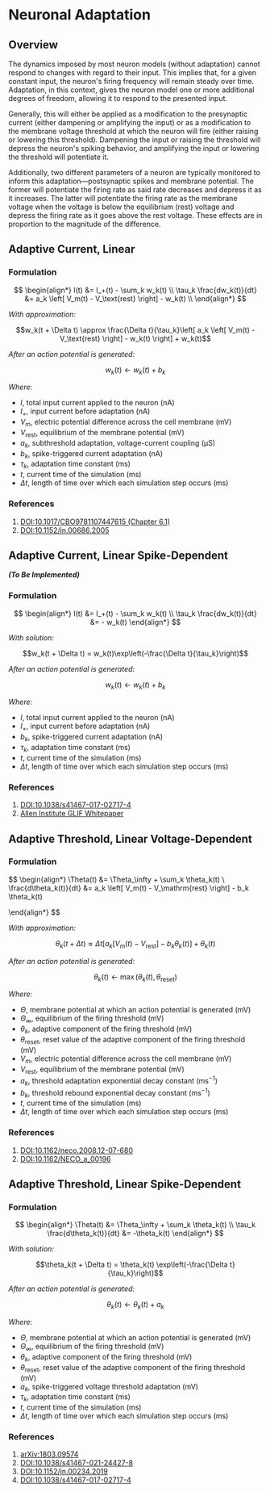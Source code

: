 # Neuronal Adaptation

## Overview
The dynamics imposed by most neuron models (without adaptation) cannot respond to changes with regard to their input. This implies that, for a given constant input, the neuron's firing frequency will remain steady over time. Adaptation, in this context, gives the neuron model one or more additional degrees of freedom, allowing it to respond to the presented input.

Generally, this will either be applied as a modification to the presynaptic current (either dampening or amplifying the input) or as a modification to the membrane voltage threshold at which the neuron will fire (either raising or lowering this threshold). Dampening the input or raising the threshold will depress the neuron's spiking behavior, and amplifying the input or lowering the threshold will potentiate it.

Additionally, two different parameters of a neuron are typically monitored to inform this adaptation—postsynaptic spikes and membrane potential. The former will potentiate the firing rate as said rate decreases and depress it as it increases. The latter will potentiate the firing rate as the membrane voltage when the voltage is below the equilibrium (rest) voltage and depress the firing rate as it goes above the rest voltage. These effects are in proportion to the magnitude of the difference.

## Adaptive Current, Linear
### Formulation
$$
\begin{align*}
    I(t) &= I_+(t) - \sum_k w_k(t) \\
    \tau_k \frac{dw_k(t)}{dt} &= a_k \left[ V_m(t) - V_\text{rest} \right] - w_k(t) \\
\end{align*}
$$

*With approximation:*

$$w_k(t + \Delta t) \approx \frac{\Delta t}{\tau_k}\left[ a_k \left[ V_m(t) - V_\text{rest} \right] - w_k(t) \right] + w_k(t)$$

*After an action potential is generated:*

$$w_k(t) \leftarrow w_k(t) + b_k$$

*Where:*
- $I$, total input current applied to the neuron $(\mathrm{nA})$
- $I_+$, input current before adaptation $(\mathrm{nA})$
- $V_m$, electric potential difference across the cell membrane $(\mathrm{mV})$
- $V_\mathrm{rest}$, equilibrium of the membrane potential $(\mathrm{mV})$
- $a_k$, subthreshold adaptation, voltage-current coupling $(\mathrm{\mu S})$
- $b_k$, spike-triggered current adaptation $(\mathrm{nA})$
- $\tau_k$, adaptation time constant $(\mathrm{ms})$
- $t$, current time of the simulation $(\mathrm{ms})$
- $\Delta t$, length of time over which each simulation step occurs $(\mathrm{ms})$

### References
1. [DOI:10.1017/CBO9781107447615 (Chapter 6.1)](https://neuronaldynamics.epfl.ch/online/Ch6.S1.html)
2. [DOI:10.1152/jn.00686.2005](https://journals.physiology.org/doi/full/10.1152/jn.00686.2005)

## Adaptive Current, Linear Spike-Dependent
***(To Be Implemented)***
### Formulation
$$
\begin{align*}
    I(t) &= I_+(t) - \sum_k w_k(t) \\
    \tau_k \frac{dw_k(t)}{dt} &= - w_k(t)
\end{align*}
$$

*With solution:*

$$w_k(t + \Delta t) = w_k(t)\exp\left(-\frac{\Delta t}{\tau_k}\right)$$

*After an action potential is generated:*

$$w_k(t) \leftarrow w_k(t) + b_k$$

*Where:*
- $I$, total input current applied to the neuron $(\mathrm{nA})$
- $I_+$, input current before adaptation $(\mathrm{nA})$
- $b_k$, spike-triggered current adaptation $(\mathrm{nA})$
- $\tau_k$, adaptation time constant $(\mathrm{ms})$
- $t$, current time of the simulation $(\mathrm{ms})$
- $\Delta t$, length of time over which each simulation step occurs $(\mathrm{ms})$

### References
1. [DOI:10.1038/s41467-017-02717-4](https://www.nature.com/articles/s41467-017-02717-4)
2. [Allen Institute GLIF Whitepaper](https://help.brain-map.org/download/attachments/8323525/glifmodels.pdf)

## Adaptive Threshold, Linear Voltage-Dependent
### Formulation
$$
\begin{align*}
    \Theta(t) &= \Theta_\infty + \sum_k \theta_k(t) \\
    \frac{d\theta_k(t)}{dt} &= a_k \left[ V_m(t) - V_\mathrm{rest} \right] - b_k \theta_k(t)

\end{align*}
$$

*With approximation:*

$$\theta_k(t + \Delta t) \approx \Delta t \left[a_k \left[ V_m(t) - V_\mathrm{rest} \right] - b_k \theta_k(t)\right] + \theta_k(t)$$

*After an action potential is generated:*

$$\theta_k(t) \leftarrow \max(\theta_k(t), \theta_\mathrm{reset})$$

*Where:*
- $\Theta$, membrane potential at which an action potential is generated $(\mathrm{mV})$
- $\Theta_\infty$, equilibrium of the firing threshold $(\mathrm{mV})$
- $\theta_k$, adaptive component of the firing threshold $(\mathrm{mV})$
- $\theta_\mathrm{reset}$, reset value of the adaptive component of the firing threshold $(\mathrm{mV})$
- $V_m$, electric potential difference across the cell membrane $(\mathrm{mV})$
- $V_\mathrm{rest}$, equilibrium of the membrane potential $(\mathrm{mV})$
- $a_k$, threshold adaptation exponential decay constant $(\mathrm{ms^{-1}})$
- $b_k$, threshold rebound exponential decay constant $(\mathrm{ms^{-1}})$
- $t$, current time of the simulation $(\mathrm{ms})$
- $\Delta t$, length of time over which each simulation step occurs $(\mathrm{ms})$

### References
1. [DOI:10.1162/neco.2008.12-07-680](https://www.ncbi.nlm.nih.gov/pmc/articles/PMC2954058/)
2. [DOI:10.1162/NECO_a_00196](https://www.ncbi.nlm.nih.gov/pmc/articles/PMC3513351/)

## Adaptive Threshold, Linear Spike-Dependent
### Formulation
$$
\begin{align*}
    \Theta(t) &= \Theta_\infty + \sum_k \theta_k(t) \\
    \tau_k \frac{d\theta_k(t)}{dt} &= -\theta_k(t)
\end{align*}
$$

*With solution:*

$$\theta_k(t + \Delta t) = \theta_k(t) \exp\left(-\frac{\Delta t}{\tau_k}\right)$$

*After an action potential is generated:*

$$\theta_k(t) \leftarrow \theta_k(t) + a_k$$

*Where:*
- $\Theta$, membrane potential at which an action potential is generated $(\mathrm{mV})$
- $\Theta_\infty$, equilibrium of the firing threshold $(\mathrm{mV})$
- $\theta_k$, adaptive component of the firing threshold $(\mathrm{mV})$
- $\theta_\mathrm{reset}$, reset value of the adaptive component of the firing threshold $(\mathrm{mV})$
- $a_k$, spike-triggered voltage threshold adaptation $(\mathrm{mV})$
- $\tau_k$, adaptation time constant $(\mathrm{ms})$
- $t$, current time of the simulation $(\mathrm{ms})$
- $\Delta t$, length of time over which each simulation step occurs $(\mathrm{ms})$

### References
1. [arXiv:1803.09574](https://arxiv.org/abs/1803.09574)
2. [DOI:10.1038/s41467-021-24427-8](https://www.nature.com/articles/s41467-021-24427-8)
3. [DOI:10.1152/jn.00234.2019](https://journals.physiology.org/doi/full/10.1152/jn.00234.2019)
4. [DOI:10.1038/s41467-017-02717-4](https://www.nature.com/articles/s41467-017-02717-4)